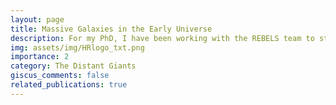 ```yaml
---
layout: page
title: Massive Galaxies in the Early Universe
description: For my PhD, I have been working with the REBELS team to study a sample massive galaxies in the Epoch of Reionisation (z~6-8).
img: assets/img/HRlogo_txt.png
importance: 2
category: The Distant Giants
giscus_comments: false
related_publications: true
---
```


